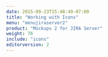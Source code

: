 ```yaml
---
date: 2015-09-23T15:48:49-07:00
title: "Working with Icons"
menu: "menujiraserver2"
product: "Mockups 2 for JIRA Server"
weight: 76
include: "icons"
editorversion: 2
---
```


